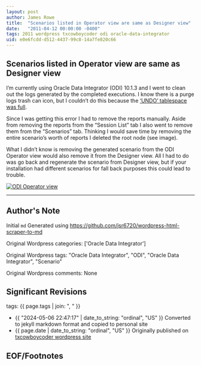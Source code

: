 ```yaml
---
layout: post
author: James Rowe
title:  "Scenarios listed in Operator view are same as Designer view"
date:   "2011-04-12 00:00:00 -0400"
tags: 2011 wordpress txcowboycoder odi oracle-data-integrator
uid: e0e6fcdd-d512-4437-99c8-14a7fe820c66
---
```



## Scenarios listed in Operator view are same as Designer view


I’m currently using Oracle Data Integrator (ODI) 10.1.3 and I went to clean out the logs generated by the completed executions. I know there is a purge logs trash can icon, but I couldn’t do this because the [‘UNDO’ tablespace was full](http://txcowboycoder.wordpress.com/2011/04/05/error-when-purging-log-unable-to-extend-tablespace-undo/).


Since I was getting this error I had to remove the reports manually. Aside from removing the reports from the “Session List” tab I also went to remove them from the “Scenarios” tab. Thinking I would save time by removing the entire scenario’s worth of reports I deleted the root node (see image).


What I didn’t know is removing the generated scenario from the ODI Operator view would also remove it from the Designer view. All I had to do was go back and regenerate the scenario from Designer view, but if your installation had different scenarios for fall back purposes this could lead to trouble.


[![ODI Operator view](https://txcowboycoder.files.wordpress.com/2011/04/operator-view-scenario.png?w=500&h=257 "Operator View - Scenario")](http://txcowboycoder.files.wordpress.com/2011/04/operator-view-scenario.png)




---

## Author's Note

Initial `md` Generated using <https://github.com/jsr6720/wordpress-html-scraper-to-md>

Original Wordpress categories: ['Oracle Data Integrator']

Original Wordpress tags: "Oracle Data Integrator", "ODI", "Oracle Data Integrator", "Scenario"

Original Wordpress comments: None

## Significant Revisions

tags: {{ page.tags | join: ", " }} <!-- todo move this somewhere -->

- {{ "2024-05-06 22:47:17" | date_to_string: "ordinal", "US" }} Converted to jekyll markdown format and copied to personal site
- {{ page.date | date_to_string: "ordinal", "US" }} Originally published on [txcowboycoder wordpress site](https://txcowboycoder.wordpress.com/2011/04/12/scenarios-listed-in-operator-view-are-same-as-designer-view/)

## EOF/Footnotes

